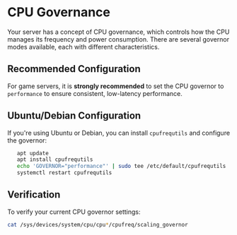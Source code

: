 # CPU Governance

Your server has a concept of CPU governance, which controls how the CPU manages its frequency and power consumption. There are several governor modes available, each with different characteristics.

## Recommended Configuration

For game servers, it is **strongly recommended** to set the CPU governor to `performance` to ensure consistent, low-latency performance.

## Ubuntu/Debian Configuration

If you're using Ubuntu or Debian, you can install `cpufrequtils` and configure the governor:

```bash
   apt update
   apt install cpufrequtils
   echo 'GOVERNOR="performance"' | sudo tee /etc/default/cpufrequtils
   systemctl restart cpufrequtils
```

## Verification

To verify your current CPU governor settings:

```bash
cat /sys/devices/system/cpu/cpu*/cpufreq/scaling_governor
```
